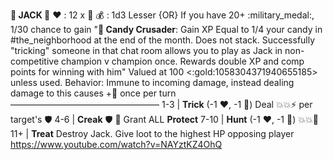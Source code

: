 __**:jack_o_lantern: JACK :jack_o_lantern:**__
:heart: : 12 x :busts_in_silhouette:
:moneybag: : 1d3 Lesser {OR} If you have 20+ :military_medal:, 1/30 chance to gain "**:lollipop: Candy Crusader**: Gain XP Equal to 1/4 your candy in #the_neighborhood at the end of the month. Does not stack. Successfully "tricking" someone in that chat room allows you to play as Jack in non-competitive champion v champion once. Rewards double XP and comp points for winning with him" Valued at 100 <:gold:1058304371940655185> unless used. 
Behavior: Immune to incoming damage, instead dealing damage to this causes +:game_die: once per turn
—————————————————
1-3   | **Trick** (-1 :heart:, -1 :game_die:) Deal :boom::boom::zap: per target's :shield:
4-6   | **Creak** :shield: :twisted_rightwards_arrows: Grant ALL __Protect__
7-10 | **Hunt** (-1 :heart:, -1 :game_die:) :boom::boom::dart:
11+    | **Treat** Destroy Jack. Give loot to the highest HP opposing player
https://www.youtube.com/watch?v=NAYztKZ4OhQ